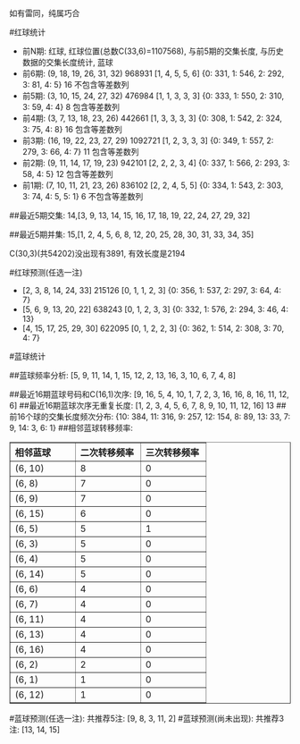 <!-- 
.. title: 双色球2011129期(2011-11-03)数据分析报告
.. slug: slott-2011129-2011-11-03-report
.. date: 2011-11-04 08:00:00 UTC+08:00
.. tags: Lottery
.. link: 
.. description: 
.. type: text
-->

如有雷同，纯属巧合

<!-- TEASER_END-->

#红球统计

- 前N期: 红球, 红球位置(总数C(33,6)=1107568), 与前5期的交集长度, 与历史数据的交集长度统计, 蓝球
- 前6期: (9, 18, 19, 26, 31, 32) 968931 [1, 4, 5, 5, 6] {0: 331, 1: 546, 2: 292, 3: 81, 4: 5} 16 不包含等差数列
- 前5期: (3, 10, 15, 24, 27, 32) 476984 [1, 1, 3, 3, 3] {0: 333, 1: 550, 2: 310, 3: 59, 4: 4} 8 包含等差数列
- 前4期: (3, 7, 13, 18, 23, 26) 442661 [1, 3, 3, 3, 3] {0: 308, 1: 542, 2: 324, 3: 75, 4: 8} 16 包含等差数列
- 前3期: (16, 19, 22, 23, 27, 29) 1092721 [1, 2, 3, 3, 3] {0: 349, 1: 557, 2: 279, 3: 66, 4: 7} 11 包含等差数列
- 前2期: (9, 11, 14, 17, 19, 23) 942101 [2, 2, 2, 3, 4] {0: 337, 1: 566, 2: 293, 3: 58, 4: 5} 12 包含等差数列
- 前1期: (7, 10, 11, 21, 23, 26) 836102 [2, 2, 4, 5, 5] {0: 334, 1: 543, 2: 303, 3: 74, 4: 5, 5: 1} 6 不包含等差数列

##最近5期交集:
14,[3, 9, 13, 14, 15, 16, 17, 18, 19, 22, 24, 27, 29, 32]

##最近5期并集:
15,[1, 2, 4, 5, 6, 8, 12, 20, 25, 28, 30, 31, 33, 34, 35]

C(30,3)(共54202)没出现有3891, 
有效长度是2194

#红球预测(任选一注)

- [2, 3, 8, 14, 24, 33] 215126 [0, 1, 1, 2, 3] {0: 356, 1: 537, 2: 297, 3: 64, 4: 7}
- [5, 6, 9, 13, 20, 22] 638243 [0, 1, 2, 3, 3] {0: 332, 1: 576, 2: 294, 3: 46, 4: 13}
- [4, 15, 17, 25, 29, 30] 622095 [0, 1, 2, 2, 3] {0: 362, 1: 514, 2: 308, 3: 70, 4: 7}

#蓝球统计

##蓝球频率分析:
[5, 9, 11, 14, 1, 15, 12, 2, 13, 16, 3, 10, 6, 7, 4, 8]

##最近16期蓝球号码和C(16,1)次序:
[9, 16, 5, 4, 10, 1, 7, 2, 3, 16, 16, 8, 16, 11, 12, 6]
##最近16期蓝球次序无重复长度:
[1, 2, 3, 4, 5, 6, 7, 8, 9, 10, 11, 12, 16] 13
##前16个球的交集长度频次分布:
{10: 384, 11: 316, 9: 257, 12: 154, 8: 89, 13: 33, 7: 9, 14: 3, 6: 1}
##相邻蓝球转移频率:
<table border="1" class="table table-striped dataframe">
  <thead>
    <tr style="text-align: left;">
      <th style="min-width: 100px;">相邻蓝球</th>
      <th style="min-width: 100px;">二次转移频率</th>
      <th style="min-width: 100px;">三次转移频率</th>
    </tr>
  </thead>
  <tbody>
    <tr>
      <td> (6, 10)</td>
      <td> 8</td>
      <td> 0</td>
    </tr>
    <tr>
      <td>  (6, 8)</td>
      <td> 7</td>
      <td> 0</td>
    </tr>
    <tr>
      <td>  (6, 9)</td>
      <td> 7</td>
      <td> 0</td>
    </tr>
    <tr>
      <td> (6, 15)</td>
      <td> 6</td>
      <td> 0</td>
    </tr>
    <tr>
      <td>  (6, 5)</td>
      <td> 5</td>
      <td> 1</td>
    </tr>
    <tr>
      <td>  (6, 3)</td>
      <td> 5</td>
      <td> 0</td>
    </tr>
    <tr>
      <td>  (6, 4)</td>
      <td> 5</td>
      <td> 0</td>
    </tr>
    <tr>
      <td> (6, 14)</td>
      <td> 5</td>
      <td> 0</td>
    </tr>
    <tr>
      <td>  (6, 6)</td>
      <td> 4</td>
      <td> 0</td>
    </tr>
    <tr>
      <td>  (6, 7)</td>
      <td> 4</td>
      <td> 0</td>
    </tr>
    <tr>
      <td> (6, 11)</td>
      <td> 4</td>
      <td> 0</td>
    </tr>
    <tr>
      <td> (6, 13)</td>
      <td> 4</td>
      <td> 0</td>
    </tr>
    <tr>
      <td> (6, 16)</td>
      <td> 4</td>
      <td> 0</td>
    </tr>
    <tr>
      <td>  (6, 2)</td>
      <td> 2</td>
      <td> 0</td>
    </tr>
    <tr>
      <td>  (6, 1)</td>
      <td> 1</td>
      <td> 0</td>
    </tr>
    <tr>
      <td> (6, 12)</td>
      <td> 1</td>
      <td> 0</td>
    </tr>
  </tbody>
</table>
#蓝球预测(任选一注):
共推荐5注: [9, 8, 3, 11, 2]
#蓝球预测(尚未出现):
共推荐3注: [13, 14, 15]

